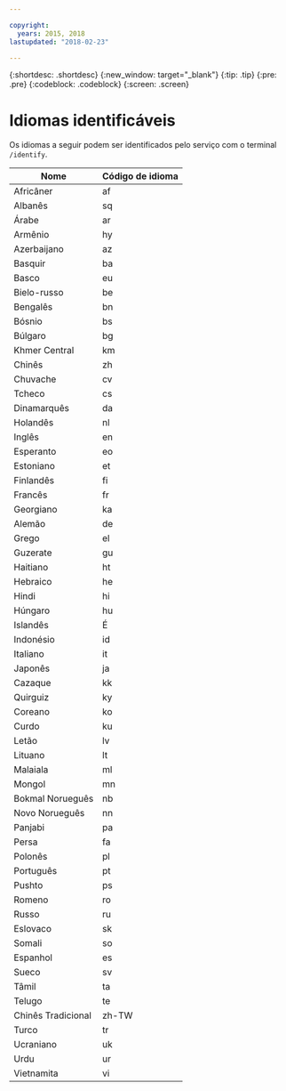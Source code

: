```yaml
---

copyright:
  years: 2015, 2018
lastupdated: "2018-02-23"

---
```


{:shortdesc: .shortdesc}
{:new_window: target="_blank"}
{:tip: .tip}
{:pre: .pre}
{:codeblock: .codeblock}
{:screen: .screen}

# Idiomas identificáveis

Os idiomas a seguir podem ser identificados pelo serviço com o terminal `/identify`. 

<table>
 <thead>
  <th>
   Nome
  </th>
  <th>
   Código de idioma
  </th>
  <tbody>
   <tr>
    <td>
     Africâner
    </td>
    <td>
     af
    </td>
   </tr>
   <tr>
    <td>
     Albanês
    </td>
    <td>
     sq
    </td>
   </tr>
   <tr>
    <td>
     Árabe
    </td>
    <td>
     ar
    </td>
   </tr>
   <tr>
    <td>
     Armênio
    </td>
    <td>
     hy
    </td>
   </tr>
   <tr>
    <td>
     Azerbaijano
    </td>
    <td>
     az
    </td>
   </tr>
   <tr>
    <td>
     Basquir
    </td>
    <td>
     ba
    </td>
   </tr>
   <tr>
    <td>
     Basco
    </td>
    <td>
     eu
    </td>
   </tr>
   <tr>
    <td>
     Bielo-russo
    </td>
    <td>
     be
    </td>
   </tr>
   <tr>
    <td>
     Bengalês
    </td>
    <td>
     bn
    </td>
   </tr>
   <tr>
    <td>
     Bósnio
    </td>
    <td>
     bs
    </td>
   </tr>
   <tr>
    <td>
     Búlgaro
    </td>
    <td>
     bg
    </td>
   </tr>
   <tr>
    <td>
     Khmer Central
    </td>
    <td>
     km
    </td>
   </tr>
   <tr>
    <td>
     Chinês
    </td>
    <td>
     zh
    </td>
   </tr>
   <tr>
    <td>
     Chuvache
    </td>
    <td>
     cv
    </td>
   </tr>
   <tr>
    <td>
     Tcheco
    </td>
    <td>
     cs
    </td>
   </tr>
   <tr>
    <td>
     Dinamarquês
    </td>
    <td>
     da
    </td>
   </tr>
   <tr>
    <td>
     Holandês
    </td>
    <td>
     nl
    </td>
   </tr>
   <tr>
    <td>
     Inglês
    </td>
    <td>
     en
    </td>
   </tr>
   <tr>
    <td>
     Esperanto
    </td>
    <td>
     eo
    </td>
   </tr>
   <tr>
    <td>
     Estoniano
    </td>
    <td>
     et
    </td>
   </tr>
   <tr>
    <td>
     Finlandês
    </td>
    <td>
     fi
    </td>
   </tr>
   <tr>
    <td>
     Francês
    </td>
    <td>
     fr
    </td>
   </tr>
   <tr>
    <td>
     Georgiano
    </td>
    <td>
     ka
    </td>
   </tr>
   <tr>
    <td>
     Alemão
    </td>
    <td>
     de
    </td>
   </tr>
   <tr>
    <td>
     Grego
    </td>
    <td>
     el
    </td>
   </tr>
   <tr>
    <td>
     Guzerate
    </td>
    <td>
     gu
    </td>
   </tr>
   <tr>
    <td>
     Haitiano
    </td>
    <td>
     ht
    </td>
   </tr>
   <tr>
    <td>
     Hebraico
    </td>
    <td>
     he
    </td>
   </tr>
   <tr>
    <td>
     Hindi
    </td>
    <td>
     hi
    </td>
   </tr>
   <tr>
    <td>
     Húngaro
    </td>
    <td>
     hu
    </td>
   </tr>
   <tr>
    <td>
     Islandês
    </td>
    <td>
     É
    </td>
   </tr>
   <tr>
    <td>
     Indonésio
    </td>
    <td>
     id
    </td>
   </tr>
   <tr>
    <td>
     Italiano
    </td>
    <td>
     it
    </td>
   </tr>
   <tr>
    <td>
     Japonês
    </td>
    <td>
     ja
    </td>
   </tr>
   <tr>
    <td>
     Cazaque
    </td>
    <td>
     kk
    </td>
   </tr>
   <tr>
    <td>
     Quirguiz
    </td>
    <td>
     ky
    </td>
   </tr>
   <tr>
    <td>
     Coreano
    </td>
    <td>
     ko
    </td>
   </tr>
   <tr>
    <td>
     Curdo
    </td>
    <td>
     ku
    </td>
   </tr>
   <tr>
    <td>
     Letão
    </td>
    <td>
     lv
    </td>
   </tr>
   <tr>
    <td>
     Lituano
    </td>
    <td>
     lt
    </td>
   </tr>
   <tr>
    <td>
     Malaiala
    </td>
    <td>
     ml
    </td>
   </tr>
   <tr>
    <td>
     Mongol
    </td>
    <td>
     mn
    </td>
   </tr>
   <tr>
    <td>
     Bokmal Norueguês
    </td>
    <td>
     nb
    </td>
   </tr>
   <tr>
    <td>
     Novo Norueguês
    </td>
    <td>
     nn
    </td>
   </tr>
   <tr>
    <td>
     Panjabi
    </td>
    <td>
     pa
    </td>
   </tr>
   <tr>
    <td>
     Persa
    </td>
    <td>
     fa
    </td>
   </tr>
   <tr>
    <td>
     Polonês
    </td>
    <td>
     pl
    </td>
   </tr>
   <tr>
    <td>
     Português
    </td>
    <td>
     pt
    </td>
   </tr>
   <tr>
    <td>
     Pushto
    </td>
    <td>
     ps
    </td>
   </tr>
   <tr>
    <td>
     Romeno
    </td>
    <td>
     ro
    </td>
   </tr>
   <tr>
    <td>
     Russo
    </td>
    <td>
     ru
    </td>
   </tr>
   <tr>
    <td>
     Eslovaco
    </td>
    <td>
     sk
    </td>
   </tr>
   <tr>
    <td>
     Somali
    </td>
    <td>
     so
    </td>
   </tr>
   <tr>
    <td>
     Espanhol
    </td>
    <td>
     es
    </td>
   </tr>
   <tr>
    <td>
     Sueco
    </td>
    <td>
     sv
    </td>
   </tr>
   <tr>
    <td>
     Tâmil
    </td>
    <td>
     ta
    </td>
   </tr>
   <tr>
    <td>
     Telugo
    </td>
    <td>
     te
    </td>
   </tr>
   <tr>
    <td>
     Chinês Tradicional
    </td>
    <td>
     zh-TW
    </td>
   </tr>
   <tr>
    <td>
     Turco
    </td>
    <td>
     tr
    </td>
   </tr>
   <tr>
    <td>
     Ucraniano
    </td>
    <td>
     uk
    </td>
   </tr>
   <tr>
    <td>
     Urdu
    </td>
    <td>
     ur
    </td>
   </tr>
   <tr>
    <td>
     Vietnamita
    </td>
    <td>
     vi
    </td>
   </tr>
  </tbody>
 </thead>
</table>
